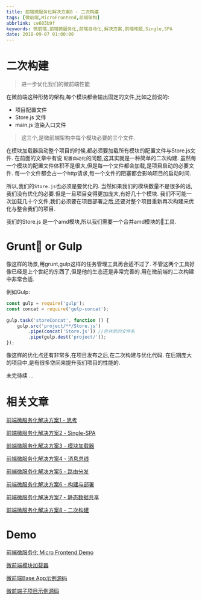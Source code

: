 ```yaml
---
title: 前端微服务化解决方案8 - 二次构建
tags: [微前端,MicroFrontend,前端架构]
abbrlink: ce685b9f
keywords: 微前端,前端微服务化,前端自动化,解决方案,前端难题,Single,SPA
date: 2018-09-07 01:00:00
---
```


# 二次构建
> 进一步优化我们的微前端性能

在微前端这种形势的架构,每个模块都会输出固定的文件,比如之前说的:

* 项目配置文件
* Store.js 文件
* main.js 渲染入口文件

> 这三个,是微前端架构中每个模块必要的三个文件.

在模块加载器启动整个项目的时候,都必须要加载所有模块的配置文件与Store.js文件.
在前面的文章中有说 `配置自动化`的问题,这其实就是一种简单的二次构建.
虽然每一个模块的配置文件体积不是很大,但是每一个文件都会加载,是项目启动的必要文件.
每一个文件都会占一个http请求,每一个文件的阻塞都会影响项目的启动时间.

所以,我们的`Store.js`也必须是要优化的.
当然如果我们的模块数量不是很多的话,我们没有优化的必要.但是一旦项目变得更加庞大,有好几十个模块.
我们不可能一次加载几十个文件,我们必须要在项目部署之后,还要对整个项目重新再次构建来优化与整合我们的项目.

我们的Store.js 是一个amd模块,所以我们需要一个合并amd模块的工具.


# Grunt or Gulp

像这样的场景,用grunt,gulp这样的任务管理工具再合适不过了.
不管这两个工具好像已经是上个世纪的东西了,但是他的生态还是非常完善的.用在微前端的二次构建中非常合适.

例如Gulp:

```js
const gulp = require('gulp');
const concat = require('gulp-concat');
 
gulp.task('storeConcat', function () {
    gulp.src('project/**/Store.js')
        .pipe(concat('Store.js')) //合并后的文件名
        .pipe(gulp.dest('project/'));
});
```

像这样的优化点还有非常多,在项目发布之后,在二次构建与优化代码.
在后期庞大的项目中,是有很多空间来提升我们项目的性能的.






未完待续 ...


# 相关文章
[前端微服务化解决方案1 - 思考](http://alili.tech/archive/ea599f7c/)

[前端微服务化解决方案2 - Single-SPA](http://alili.tech/archive/11052bf4/)

[前端微服务化解决方案3 - 模块加载器](http://alili.tech/archive/1a60cede/)

[前端微服务化解决方案4 - 消息总线](http://alili.tech/archive/a9a1f81b/)

[前端微服务化解决方案5 - 路由分发](http://alili.tech/archive/5ff0b366/)

[前端微服务化解决方案6 - 构建与部署](http://alili.tech/archive/ffb0c5ab/)

[前端微服务化解决方案7 - 静态数据共享](http://alili.tech/archive/5e00e43d/)

[前端微服务化解决方案8 - 二次构建](http://alili.tech/archive/ce685b9f/)

# Demo
[前端微服务化 Micro Frontend Demo](http://microfrontend.alili.tech/)

[微前端模块加载器](https://github.com/Fantasy9527/lotus-scaffold-micro-frontend-portal)

[微前端Base App示例源码](https://github.com/Fantasy9527/microfrontend-base-demo)

[微前端子项目示例源码](https://github.com/Fantasy9527/microfrontend-submodule-demo)